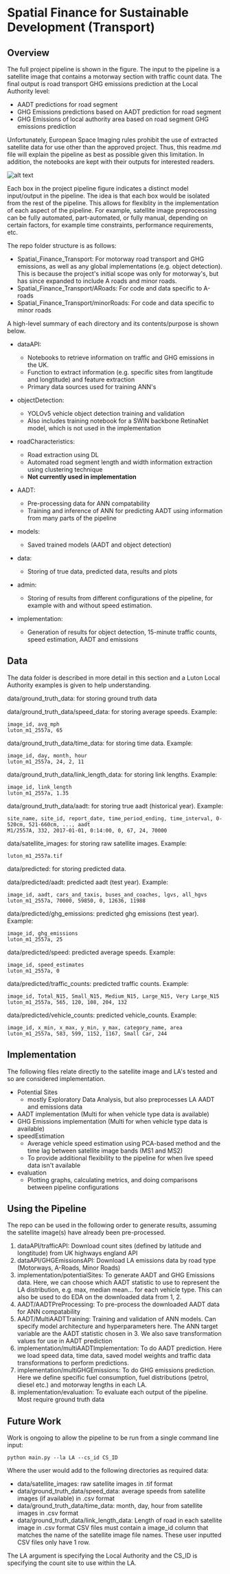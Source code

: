 # Spatial Finance for Sustainable Development (Transport)
## Overview

The full project pipeline is shown in the figure. The input to the pipeline is a satellite image that contains a motorway section with traffic count data. The final output is road transport GHG emissions prediction at the Local Authority level:
- AADT predictions for road segment
- GHG Emissions predictions based on AADT prediction for road segment
- GHG Emissions of local authority area based on road segment GHG emissions prediction

Unfortunately, European Space Imaging rules prohibit the use of extracted satellite data for use other than the approved project. Thus, this readme.md file will explain the pipeline as best as possible given this limitation. In addition, the notebooks are kept with their outputs for interested readers. 

![alt text](https://github.com/horsada/Spatial_Finance_Transport/blob/main/images/FYP_Full_Pipeline.svg)

Each box in the project pipeline figure indicates a distinct model input/output in the pipeline. The idea is that each box would be isolated
from the rest of the pipeline. This allows for flexiblity in the implementation of each aspect of the pipeline. For example, satellite image preprocessing can
be fully automated, part-automated, or fully manual, depending on certain factors, for example time constraints, performance requirements, etc.

The repo folder structure is as follows:
- Spatial_Finance_Transport: For motorway road transport and GHG emissions, as well as any global implementations (e.g. object detection). This is because the project's initial scope was only for motorway's, but has since expanded to include A roads and minor roads. 
- Spatial_Finance_Transport/ARoads: For code and data specific to A-roads
- Spatial_Finance_Transport/minorRoads: For code and data specific to minor roads

A high-level summary of each directory and its contents/purpose is shown below.
- dataAPI:
    - Notebooks to retrieve information on traffic and GHG emissions in the UK.
    - Function to extract information (e.g. specific sites from langtitude and longtitude) and feature extraction
    - Primary data sources used for training ANN's

- objectDetection:
    - YOLOv5 vehicle object detection training and validation
    - Also includes training notebook for a SWIN backbone RetinaNet model, which is not used in the implementation

- roadCharacteristics:
    - Road extraction using DL
    - Automated road segment length and width information extraction using clustering technique
    - **Not currently used in implementation**

- AADT:
    - Pre-processing data for ANN compatability
    - Training and inference of ANN for predicting AADT using information from many parts of the pipeline
    
- models:
    - Saved trained models (AADT and object detection)

- data:
    - Storing of true data, predicted data, results and plots

- admin:
    - Storing of results from different configurations of the pipeline, for example with and without speed estimation. 

- implementation:
   - Generation of results for object detection, 15-minute traffic counts, speed estimation, AADT and emissions

## Data

The data folder is described in more detail in this section and a Luton Local Authority examples is given to help understanding.

data/ground_truth_data: for storing ground truth data

data/ground_truth_data/speed_data: for storing average speeds. Example:
```
image_id, avg_mph
luton_m1_2557a, 65
```

data/ground_truth_data/time_data: for storing time data. Example:
```
image_id, day, month, hour
luton_m1_2557a, 24, 2, 11
```

data/ground_truth_data/link_length_data: for storing link lengths. Example:
```
image_id, link_length
luton_m1_2557a, 1.35
```

data/ground_truth_data/aadt: for storing true aadt (historical year). Example:
```
site_name, site_id, report_date, time_period_ending, time_interval, 0-520cm, 521-660cm, ..., aadt
M1/2557A, 332, 2017-01-01, 0:14:00, 0, 67, 24, 70000
```

data/satellite_images: for storing raw satellite images. Example:
```
luton_m1_2557a.tif
```

data/predicted: for storing predicted data.


data/predicted/aadt: predicted aadt (test year). Example:
```
image_id, aadt, cars_and_taxis, buses_and_coaches, lgvs, all_hgvs
luton_m1_2557a, 70000, 59850, 0, 12636, 11988
```

data/predicted/ghg_emissions: predicted ghg emissions (test year). Example:
```
image_id, ghg_emissions
luton_m1_2557a, 25
```

data/predicted/speed: predicted average speeds. Example:
```
image_id, speed_estimates
luton_m1_2557a, 0
```

data/predicted/traffic_counts: predicted traffic counts. Example:
```
image_id, Total_N15, Small_N15, Medium_N15, Large_N15, Very Large_N15
luton_m1_2557a, 565, 120, 108, 204, 132
```

data/predicted/vehicle_counts: predicted vehicle_counts. Example:
```
image_id, x_min, x_max, y_min, y_max, category_name, area
luton_m1_2557a, 583, 599, 1152, 1167, Small Car, 244
```


## Implementation

The following files relate directly to the satellite image and LA's tested and so are considered implementation.

- Potential Sites
    - mostly Exploratory Data Analysis, but also preprocesses LA AADT and emissions data 
- AADT implementation (Multi for when vehicle type data is available)
- GHG Emissions implementation (Multi for when vehicle type data is available)
- speedEstimation
    - Average vehicle speed estimation using PCA-based method and the time lag between satellite image bands (MS1 and MS2)
    - To provide additional flexibility to the pipeline for when live speed data isn't available
- evaluation
    - Plotting graphs, calculating metrics, and doing comparisons between pipeline configurations 

## Using the Pipeline

The repo can be used in the following order to generate results, assuming the satellite image(s) have already been pre-processed.

1. dataAPI/trafficAPI: Download count sites (defined by latitude and longtitude) from UK highways england API
2. dataAPI/GHGEmissionsAPI: Download LA emissions data by road type (Motorways, A-Roads, Minor Roads)
3. implementation/potentialSites: To generate AADT and GHG Emissions data. Here, we can choose which AADT statistic to use to represent the LA distribution, e.g. max, median mean... for each vehicle type. This can also be used to do EDA on the downloaded data from 1, 2. 
4. AADT/AADTPreProcessing: To pre-process the downloaded AADT data for ANN compatability
5. AADT/MultiAADTTraining: Training and validation of ANN models. Can specify model architecture and hyperparameters here. The ANN target variable are the AADT statistic chosen in 3. We also save transformation values for use in AADT prediction
6. implementation/multiAADTImplementation: To do AADT prediction. Here we load speed data, time data, saved model weights and traffic data transformations to perform predictions.
7. implementation/multiGHGEmissions: To do GHG emissions prediction. Here we define specific fuel consumption, fuel distributions (petrol, diesel etc.) and motorway lengths in each LA. 
8. implementation/evaluation: To evaluate each output of the pipeline. Most require ground truth data 


## Future Work

Work is ongoing to allow the pipeline to be run from a single command line input:
```
python main.py --la LA --cs_id CS_ID
```
Where the user would add to the following directories as required data:
- data/satellite_images: raw satellite images in .tif format
- data/ground_truth_data/speed_data: average speeds from satellite images (if available) in .csv format
- data/ground_truth_data/time_data: month, day, hour from satellite images in .csv format
- data/ground_truth_data/link_length_data: Length of road in each satellite image in .csv format
CSV files must contain a image_id column that matches the name of the satellite image file names. These user inputted CSV files only have 1 row.

The LA argument is specifying the Local Authority and the CS_ID is specifying the count site to use within the LA. 
